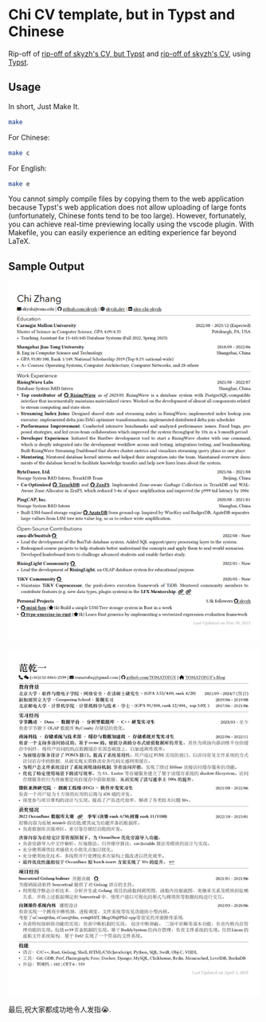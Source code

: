 # Chi CV template, but in Typst and Chinese

Rip-off of [rip-off of skyzh's CV, but Typst](https://github.com/matchy233/typst-chi-cv-template) and [rip-off of skyzh's CV](https://github.com/matchy233/chi-cv-template), using [Typst](https://typst.app/).

## Usage

In short, Just Make It.

```bash
make
```
For Chinese:

```bash
make c
```

For English:

```bash
make e
```

You cannot simply compile files by copying them to the web application because Typst's web application does not allow uploading of large fonts (unfortunately, Chinese fonts tend to be too large). However, fortunately, you can achieve real-time previewing locally using the vscode plugin. With Makefile, you can easily experience an editing experience far beyond LaTeX.

## Sample Output

![Sample output of Chi-CV template](./img/chi-cv-preview.png)


![Sample output of Chi-CV template in Chinese](./img/my-cv-preview.jpg)

最后,祝大家都成功地令人发指😭.